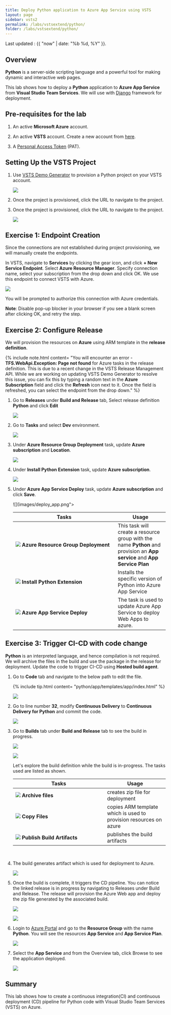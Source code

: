```yaml
---
title: Deploy Python application to Azure App Service using VSTS
layout: page
sidebar: vsts2
permalink: /labs/vstsextend/python/
folder: /labs/vstsextend/python/
---
```


Last updated : {{ "now" | date: "%b %d, %Y" }}.

## Overview

**Python** is a server-side scripting language and a powerful tool for making dynamic and interactive web pages.

This lab shows how to deploy a **Python** application to **Azure App Service** from  **Visual Studio Team Services**. We will use  with [Django](https://www.djangoproject.com/) framework for deployment.

## Pre-requisites for the lab

1. An active **Microsoft Azure** account.

1. An active **VSTS** account. Create a new account from [here](https://docs.microsoft.com/en-us/vsts/accounts/create-account-msa-or-work-student).

1. A [Personal Access Token](https://docs.microsoft.com/en-us/vsts/accounts/use-personal-access-tokens-to-authenticate) (PAT).

## Setting Up the VSTS Project

 1. Use <a href="https://vstsdemogenerator.azurewebsites.net/?name=Python&templateid=77369" target="_blank">VSTS Demo Generator</a> to provision a Python project on your VSTS account.

    <img src="images/vsts_demo.png">

 2. Once the project is provisioned, click the URL to navigate to the project.

1. Once the project is provisioned, click the URL to navigate to the project.

    ![](images/python_template.png)

## Exercise 1: Endpoint Creation

Since the connections are not established during project provisioning, we will manually create the endpoints.

In VSTS, navigate to **Services** by clicking the gear icon, and click  **+ New Service Endpoint**. Select **Azure Resource Manager**. Specify connection name, select your subscription from the drop down and click OK. We use this endpoint to connect VSTS with Azure.

   ![](images/service_endpoint.png)

You will be prompted to authorize this connection with Azure credentials.

**Note**: Disable pop-up blocker in your browser if you see a blank screen after clicking OK, and retry the step.

## Exercise 2: Configure Release

We will provision the resources on **Azure** using ARM template in the **release definition**.

{% include note.html content= "You will encounter an error - **TFS.WebApi.Exception: Page not found** for Azure tasks in the release definition. This is due to a recent change in the VSTS Release Management API. While we are working on updating VSTS Demo Generator to resolve this issue, you can fix this by typing a random text in the **Azure Subscription** field and click the **Refresh** icon next to it. Once the field is refreshed, you can select the endpoint from the drop down." %}

1. Go to **Releases** under **Build and Release** tab, Select release definition **Python** and click **Edit**

   ![](images/releaseedit.png)

1. Go to **Tasks** and select **Dev** environment.

   ![](images/environment.png)

1. Under **Azure Resource Group Deployment** task, update **Azure subscription** and **Location**.

   ![](images/azure_sub.png)

1. Under **Install Python Extension** task, update **Azure subscription**.

   ![](images/python_sub.png)

1. Under **Azure App Service Deploy** task, update **Azure subscription** and click **Save**.

   ![](images/deploy_app.png">

    <table width="75%">
    <thead>
        <tr>
          <th width="67%"><b>Tasks</b></th>
          <th><b>Usage</b></th>
        </tr>
    </thead>
    <tr>
        <td><img src="images/azure_resource.png"> <b>Azure Resource Group Deployment</b></td>
        <td>This task will create a resource group with the name <b>Python</b> and  provision an <b>App service</b> and <b>App Service Plan</b> </td>
    </tr>
      <tr>
        <td><img src="images/azure_app_service.png"> <b>Install Python Extension </b></td>
        <td>Installs the specific version of Python into Azure App Service</td>
    </tr>
    <tr>
        <td><img src="images/azure_deploy.png"> <b>Azure App Service Deploy</b></td>
        <td>The task is used to update Azure App Service to deploy Web Apps to azure.</td>
    </tr>
    <tr>
    </table>

## Exercise 3: Trigger CI-CD with code change

**Python** is an interpreted language, and hence compilation is not required. We will archive the files in the build and use the package in the release for deployment. Update the code to trigger CI-CD using **Hosted build agent**.

1. Go to **Code** tab and navigate to the below path to edit the file.

   {% include tip.html content= "python/app/templates/app/index.html" %}

   ![](images/code_tab.png)

1. Go to line number **32**, modify **Continuous Delivery** to **Continuous Delivery for Python** and commit the code.

   ![](images/commit_code.png)

1. Go to **Builds** tab under **Build and Release** tab to see the build in progress.

   ![](images/build.png)

   ![](images/in_progress_build.png)

   Let's explore the build definition while the build is in-progress. The tasks used are listed as shown.

   <table width="80%">
    <thead>
      <tr>
         <th width="60%"><b>Tasks</b></th>
         <th><b>Usage</b></th>
      </tr>
    </thead>
    <tr>
        <td><img src="images/archive_files.png"> <b>Archive files</b></td>
        <td>creates zip file for deployment</td>
    </tr>
    <tr>
        <td><img src="images/copy_files.png"> <b>Copy Files</b></td>
        <td>copies ARM template which is used to provision resources on azure </td>
    </tr>
    <tr>
        <td><img src="images/publish_artifact.png"> <b>Publish Build Artifacts</b></td>
        <td> publishes the build artifacts </td>
    </tr>
    </table>

   <br/>

1. The build generates artifact which is used for deployment to Azure.

   ![](images/build_result.png)

1. Once the build is complete, it triggers the CD pipeline. You can notice the linked release is in progress by navigating to Releases under Build and Release. The release will provision the Azure Web app and deploy the zip file generated by the associated build.

   ![](images/release_in_progress.png)

   ![](images/release_succesful.png)

1. Login to [Azure Portal](https://portal.azure.com) and go to  the **Resource Group** with the name **Python**. You will see the resources **App Service** and **App Service Plan**.

   ![](images/azure_portal.png)

1. Select the **App Service** and from the Overview tab, click Browse to see the application deployed.

   ![](images/pythonapp.png)

## Summary

This lab shows how to create a continuous integration(CI) and continuous deployment (CD) pipeline for Python code with Visual Studio Team Services (VSTS) on Azure.
